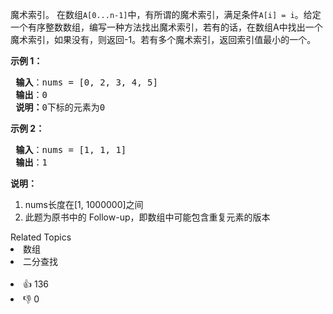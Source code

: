 <p>魔术索引。 在数组<code>A[0...n-1]</code>中，有所谓的魔术索引，满足条件<code>A[i] = i</code>。给定一个有序整数数组，编写一种方法找出魔术索引，若有的话，在数组A中找出一个魔术索引，如果没有，则返回-1。若有多个魔术索引，返回索引值最小的一个。</p>

<p><strong>示例 1：</strong></p>

<pre>
<strong> 输入</strong>：nums = [0, 2, 3, 4, 5]
<strong> 输出</strong>：0
<strong> 说明：</strong>0下标的元素为0
</pre>

<p><strong>示例 2：</strong></p>

<pre>
<strong> 输入</strong>：nums = [1, 1, 1]
<strong> 输出</strong>：1
</pre>

<p><strong>说明：</strong></p>

<ol> 
 <li>nums长度在[1, 1000000]之间</li> 
 <li>此题为原书中的 Follow-up，即数组中可能包含重复元素的版本</li> 
</ol>

<div><div>Related Topics</div><div><li>数组</li><li>二分查找</li></div></div><br><div><li>👍 136</li><li>👎 0</li></div>